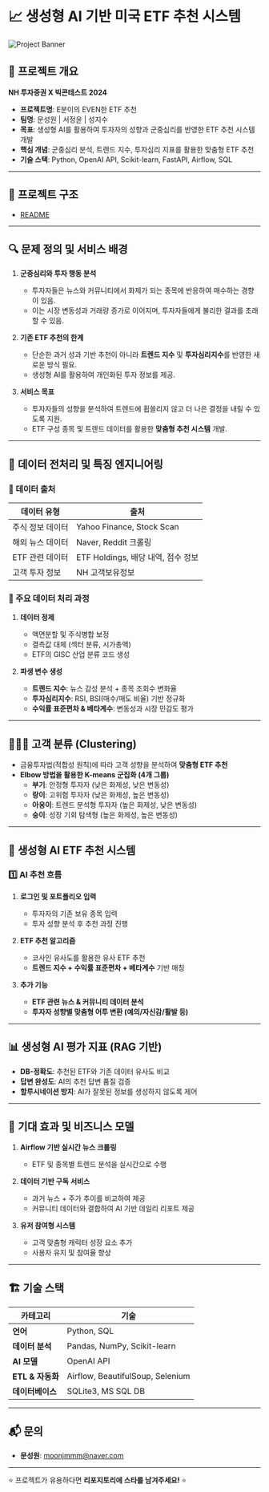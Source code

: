 # 📈 생성형 AI 기반 미국 ETF 추천 시스템

![Project Banner](https://example.com/banner.png)

## 📝 프로젝트 개요
**NH 투자증권 X 빅콘테스트 2024**  

- **프로젝트명**: E분이의 EVEN한 ETF 추천  
- **팀명**: 문성원 | 서정윤 | 성지수  
- **목표**: 생성형 AI를 활용하여 투자자의 성향과 군중심리를 반영한 ETF 추천 시스템 개발  
- **핵심 개념**: 군중심리 분석, 트렌드 지수, 투자심리 지표를 활용한 맞춤형 ETF 추천  
- **기술 스택**: Python, OpenAI API, Scikit-learn, FastAPI, Airflow, SQL  

---

## 📂 프로젝트 구조
- [README](제출/README..txt)


---

## 🔍 문제 정의 및 서비스 배경

1. **군중심리와 투자 행동 분석**  
   - 투자자들은 뉴스와 커뮤니티에서 화제가 되는 종목에 반응하여 매수하는 경향이 있음.  
   - 이는 시장 변동성과 거래량 증가로 이어지며, 투자자들에게 불리한 결과를 초래할 수 있음.  

2. **기존 ETF 추천의 한계**  
   - 단순한 과거 성과 기반 추천이 아니라 **트렌드 지수** 및 **투자심리지수**를 반영한 새로운 방식 필요.  
   - 생성형 AI를 활용하여 개인화된 투자 정보를 제공.  

3. **서비스 목표**  
   - 투자자들의 성향을 분석하여 트렌드에 휩쓸리지 않고 더 나은 결정을 내릴 수 있도록 지원.  
   - ETF 구성 종목 및 트렌드 데이터를 활용한 **맞춤형 추천 시스템** 개발.  

---

## 🔄 데이터 전처리 및 특징 엔지니어링

### 📌 데이터 출처
| 데이터 유형 | 출처 |
|------------|-------------------------------------------------|
| 주식 정보 데이터 | Yahoo Finance, Stock Scan |
| 해외 뉴스 데이터 | Naver, Reddit 크롤링 |
| ETF 관련 데이터 | ETF Holdings, 배당 내역, 점수 정보 |
| 고객 투자 정보 | NH 고객보유정보 |

### 📌 주요 데이터 처리 과정
1. **데이터 정제**  
   - 액면분할 및 주식병합 보정  
   - 결측값 대체 (섹터 분류, 시가총액)  
   - ETF의 GISC 산업 분류 코드 생성  

2. **파생 변수 생성**
   - **트렌드 지수**: 뉴스 감성 분석 + 종목 조회수 변화율  
   - **투자심리지수**: RSI, BSI(매수/매도 비율) 기반 정규화  
   - **수익률 표준편차 & 베타계수**: 변동성과 시장 민감도 평가  

---

## 🧑‍🤝‍🧑 고객 분류 (Clustering)

- 금융투자법(적합성 원칙)에 따라 고객 성향을 분석하여 **맞춤형 ETF 추천**  
- **Elbow 방법을 활용한 K-means 군집화 (4개 그룹)**  
  - **부기**: 안정형 투자자 (낮은 화제성, 낮은 변동성)  
  - **랑이**: 고위험 투자자 (낮은 화제성, 높은 변동성)  
  - **아웅이**: 트렌드 분석형 투자자 (높은 화제성, 낮은 변동성)  
  - **숭이**: 성장 기회 탐색형 (높은 화제성, 높은 변동성)  

---

## 🤖 생성형 AI ETF 추천 시스템

### **1️⃣ AI 추천 흐름**
1. **로그인 및 포트폴리오 입력**  
   - 투자자의 기존 보유 종목 입력  
   - 투자 성향 분석 후 추천 과정 진행  

2. **ETF 추천 알고리즘**  
   - 코사인 유사도를 활용한 유사 ETF 추천  
   - **트렌드 지수 + 수익률 표준편차 + 베타계수** 기반 매칭  

3. **추가 기능**
   - **ETF 관련 뉴스 & 커뮤니티 데이터 분석**  
   - **투자자 성향별 맞춤형 어투 변환 (예의/자신감/활발 등)**  

---

## 📊 생성형 AI 평가 지표 (RAG 기반)
- **DB-정확도**: 추천된 ETF와 기존 데이터 유사도 비교  
- **답변 완성도**: AI의 추천 답변 품질 검증  
- **할루시네이션 방지**: AI가 잘못된 정보를 생성하지 않도록 제어  

---

## 🚀 기대 효과 및 비즈니스 모델

1. **Airflow 기반 실시간 뉴스 크롤링**  
   - ETF 및 종목별 트렌드 분석을 실시간으로 수행  
   
2. **데이터 기반 구독 서비스**  
   - 과거 뉴스 + 주가 추이를 비교하여 제공  
   - 커뮤니티 데이터와 결합하여 AI 기반 데일리 리포트 제공  

3. **유저 참여형 시스템**  
   - 고객 맞춤형 캐릭터 성장 요소 추가  
   - 사용자 유지 및 참여율 향상  

---

## 🏗️ 기술 스택

| 카테고리 | 기술 |
|----------|--------------------------------|
| **언어** | Python, SQL |
| **데이터 분석** | Pandas, NumPy, Scikit-learn |
| **AI 모델** | OpenAI API |
| **ETL & 자동화** | Airflow, BeautifulSoup, Selenium |
| **데이터베이스** | SQLite3, MS SQL DB |

---

## 📬 문의
- **문성원**: moonjmmm@naver.com
---
⭐ 프로젝트가 유용하다면 **리포지토리에 스타를 남겨주세요!** ⭐
